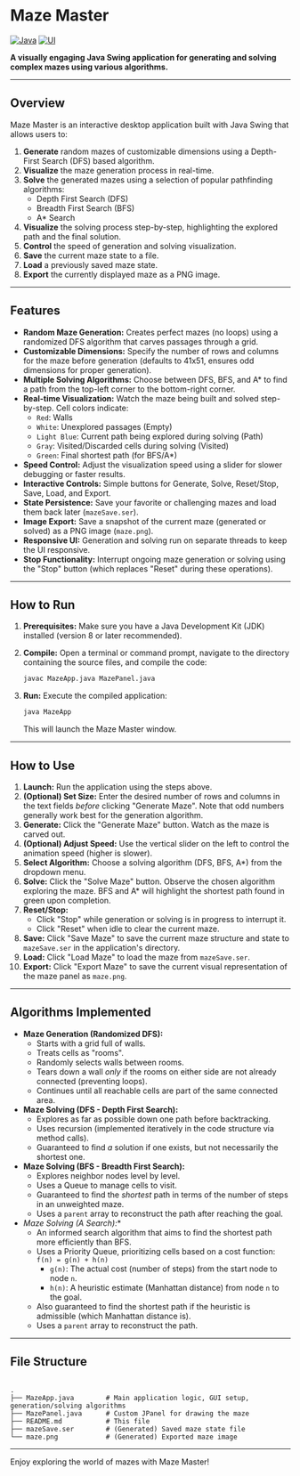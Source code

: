 # Maze Master

[![Java](https://img.shields.io/badge/Language-Java-blue.svg)](https://www.java.com)
[![UI](https://img.shields.io/badge/UI-Swing-orange.svg)](https://docs.oracle.com/javase/tutorial/uiswing/)

**A visually engaging Java Swing application for generating and solving complex mazes using various algorithms.**

<!--`[Insert Screenshot/GIF Here]`-->

---

## Overview

Maze Master is an interactive desktop application built with Java Swing that allows users to:

1. **Generate** random mazes of customizable dimensions using a Depth-First Search (DFS) based algorithm.
2. **Visualize** the maze generation process in real-time.
3. **Solve** the generated mazes using a selection of popular pathfinding algorithms:
    * Depth First Search (DFS)
    * Breadth First Search (BFS)
    * A* Search
4. **Visualize** the solving process step-by-step, highlighting the explored path and the final solution.
5. **Control** the speed of generation and solving visualization.
6. **Save** the current maze state to a file.
7. **Load** a previously saved maze state.
8. **Export** the currently displayed maze as a PNG image.

---

## Features

* **Random Maze Generation:** Creates perfect mazes (no loops) using a randomized DFS algorithm that carves passages through a grid.
* **Customizable Dimensions:** Specify the number of rows and columns for the maze before generation (defaults to 41x51, ensures odd dimensions for proper generation).
* **Multiple Solving Algorithms:** Choose between DFS, BFS, and A* to find a path from the top-left corner to the bottom-right corner.
* **Real-time Visualization:** Watch the maze being built and solved step-by-step. Cell colors indicate:
  * `Red`: Walls
  * `White`: Unexplored passages (Empty)
  * `Light Blue`: Current path being explored during solving (Path)
  * `Gray`: Visited/Discarded cells during solving (Visited)
  * `Green`: Final shortest path (for BFS/A*)
* **Speed Control:** Adjust the visualization speed using a slider for slower debugging or faster results.
* **Interactive Controls:** Simple buttons for Generate, Solve, Reset/Stop, Save, Load, and Export.
* **State Persistence:** Save your favorite or challenging mazes and load them back later (`mazeSave.ser`).
* **Image Export:** Save a snapshot of the current maze (generated or solved) as a PNG image (`maze.png`).
* **Responsive UI:** Generation and solving run on separate threads to keep the UI responsive.
* **Stop Functionality:** Interrupt ongoing maze generation or solving using the "Stop" button (which replaces "Reset" during these operations).

---

## How to Run

1. **Prerequisites:** Make sure you have a Java Development Kit (JDK) installed (version 8 or later recommended).
2. **Compile:** Open a terminal or command prompt, navigate to the directory containing the source files, and compile the code:

    ```bash
    javac MazeApp.java MazePanel.java
    ```

3. **Run:** Execute the compiled application:

    ```bash
    java MazeApp
    ```

    This will launch the Maze Master window.

---

## How to Use

1. **Launch:** Run the application using the steps above.
2. **(Optional) Set Size:** Enter the desired number of rows and columns in the text fields *before* clicking "Generate Maze". Note that odd numbers generally work best for the generation algorithm.
3. **Generate:** Click the "Generate Maze" button. Watch as the maze is carved out.
4. **(Optional) Adjust Speed:** Use the vertical slider on the left to control the animation speed (higher is slower).
5. **Select Algorithm:** Choose a solving algorithm (DFS, BFS, A*) from the dropdown menu.
6. **Solve:** Click the "Solve Maze" button. Observe the chosen algorithm exploring the maze. BFS and A* will highlight the shortest path found in green upon completion.
7. **Reset/Stop:**
    * Click "Stop" while generation or solving is in progress to interrupt it.
    * Click "Reset" when idle to clear the current maze.
8. **Save:** Click "Save Maze" to save the current maze structure and state to `mazeSave.ser` in the application's directory.
9. **Load:** Click "Load Maze" to load the maze from `mazeSave.ser`.
10. **Export:** Click "Export Maze" to save the current visual representation of the maze panel as `maze.png`.

---

## Algorithms Implemented

* **Maze Generation (Randomized DFS):**
  * Starts with a grid full of walls.
  * Treats cells as "rooms".
  * Randomly selects walls between rooms.
  * Tears down a wall *only* if the rooms on either side are not already connected (preventing loops).
  * Continues until all reachable cells are part of the same connected area.
* **Maze Solving (DFS - Depth First Search):**
  * Explores as far as possible down one path before backtracking.
  * Uses recursion (implemented iteratively in the code structure via method calls).
  * Guaranteed to find *a* solution if one exists, but not necessarily the shortest one.
* **Maze Solving (BFS - Breadth First Search):**
  * Explores neighbor nodes level by level.
  * Uses a Queue to manage cells to visit.
  * Guaranteed to find the *shortest* path in terms of the number of steps in an unweighted maze.
  * Uses a `parent` array to reconstruct the path after reaching the goal.
* **Maze Solving (A* Search):**
  * An informed search algorithm that aims to find the shortest path more efficiently than BFS.
  * Uses a Priority Queue, prioritizing cells based on a cost function: `f(n) = g(n) + h(n)`
    * `g(n)`: The actual cost (number of steps) from the start node to node `n`.
    * `h(n)`: A heuristic estimate (Manhattan distance) from node `n` to the goal.
  * Also guaranteed to find the shortest path if the heuristic is admissible (which Manhattan distance is).
  * Uses a `parent` array to reconstruct the path.

---

## File Structure

```file structure

.
├── MazeApp.java        # Main application logic, GUI setup, generation/solving algorithms
├── MazePanel.java      # Custom JPanel for drawing the maze
├── README.md           # This file
├── mazeSave.ser        # (Generated) Saved maze state file
└── maze.png            # (Generated) Exported maze image

```

---

Enjoy exploring the world of mazes with Maze Master!
